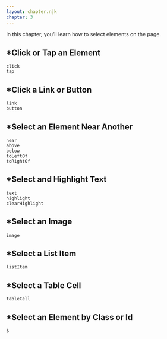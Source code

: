```yaml
---
layout: chapter.njk
chapter: 3
---
```


In this chapter, you’ll learn how to select elements on the page.

\*Click or Tap an Element
-------------------------

    click
    tap

\*Click a Link or Button
------------------------

    link
    button

\*Select an Element Near Another
--------------------------------

    near
    above
    below
    toLeftOf
    toRightOf

\*Select and Highlight Text
---------------------------

    text
    highlight
    clearHighlight

\*Select an Image
-----------------

    image

\*Select a List Item
--------------------

    listItem

\*Select a Table Cell
---------------------

    tableCell

\*Select an Element by Class or Id
----------------------------------

    $
